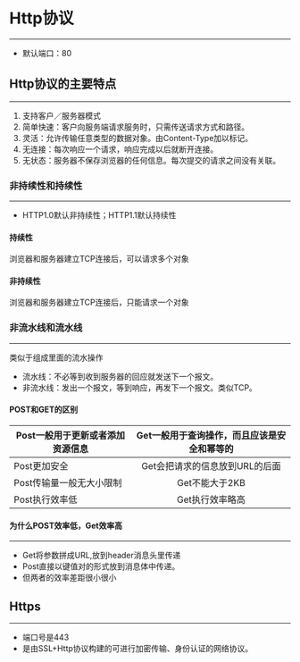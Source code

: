 # Http协议
---
* 默认端口：80

## Http协议的主要特点
---
1. 支持客户／服务器模式
2. 简单快速：客户向服务端请求服务时，只需传送请求方式和路径。
3. 灵活：允许传输任意类型的数据对象。由Content-Type加以标记。
4. 无连接：每次响应一个请求，响应完成以后就断开连接。
5. 无状态：服务器不保存浏览器的任何信息。每次提交的请求之间没有关联。

### 非持续性和持续性
---
* HTTP1.0默认非持续性；HTTP1.1默认持续性

#### 持续性
浏览器和服务器建立TCP连接后，可以请求多个对象
#### 非持续性
浏览器和服务器建立TCP连接后，只能请求一个对象

### 非流水线和流水线
---
类似于组成里面的流水操作

* 流水线：不必等到收到服务器的回应就发送下一个报文。
* 非流水线：发出一个报文，等到响应，再发下一个报文。类似TCP。

#### POST和GET的区别

| Post一般用于更新或者添加资源信息       | Get一般用于查询操作，而且应该是安全和幂等的           |
| ------------- |:-------------:|
| Post更加安全      | Get会把请求的信息放到URL的后面 |
| Post传输量一般无大小限制     | Get不能大于2KB      |
| Post执行效率低 | Get执行效率略高      |


#### 为什么POST效率低，Get效率高
---
* Get将参数拼成URL,放到header消息头里传递
* Post直接以键值对的形式放到消息体中传递。
* 但两者的效率差距很小很小


## Https
---
* 端口号是443
* 是由SSL+Http协议构建的可进行加密传输、身份认证的网络协议。



